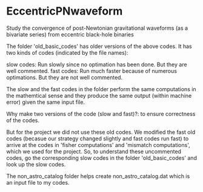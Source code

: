 # EccentricPNwaveform
Study the convergence of post-Newtonian gravitational waveforms (as a bivariate series) from eccentric black-hole binaries





The folder 'old_basic_codes' has older versions of the above codes. It has two kinds of codes (indicated by the file names):

slow codes: Run slowly since no optimation has been done. But they are well commented.
fast codes: Run much faster because of numerous optimations. But they are not well commented.

The slow and the fast codes in the folder perform the same computations in the mathemtical sense and they produce the same 
output (within machine error) given the same input file.

Why make two versions of the code (slow and fast)?: to ensure correctness of the codes.

But for the project we did not use these old codes. We modified the fast old codes (becasue our strategy changed slightly and
fast codes run fast) to arrive at the codes in 'fisher computations' and 'mismatch computations', which we used for the project. So, to understand these uncommented codes, go the corresponding slow codes in the folder 'old_basic_codes' and look
up the slow codes.

The non_astro_catalog folder helps create non_astro_catalog.dat which is an input file to my codes.
